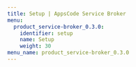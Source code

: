```yaml
---
title: Setup | AppsCode Service Broker
menu:
  product_service-broker_0.3.0:
    identifier: setup
    name: Setup
    weight: 30
menu_name: product_service-broker_0.3.0
---
```


